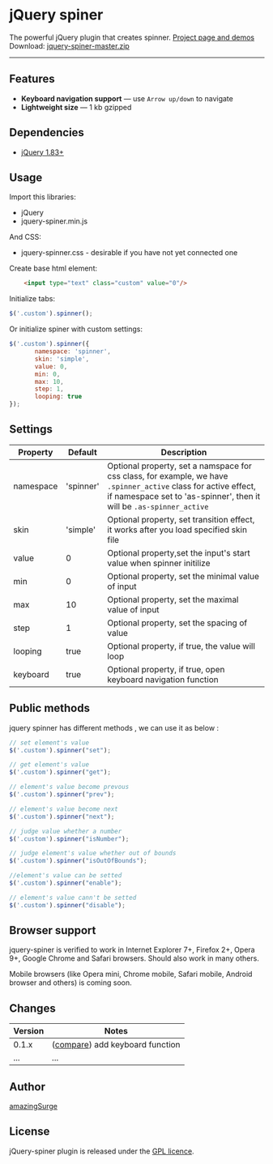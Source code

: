 # jQuery spiner

The powerful jQuery plugin that creates spinner. <a href="http://amazingsurge.github.io/jquery-spiner/">Project page and demos</a><br />
Download: <a href="https://github.com/amazingSurge/jquery-spiner/archive/master.zip">jquery-spiner-master.zip</a>

***

## Features

* **Keyboard navigation support** — use `Arrow up/down` to navigate
* **Lightweight size** — 1 kb gzipped

## Dependencies
* <a href="http://jquery.com/" target="_blank">jQuery 1.83+</a>

## Usage

Import this libraries:
* jQuery
* jquery-spiner.min.js

And CSS:
* jquery-spinner.css - desirable if you have not yet connected one


Create base html element:
```html
    <input type="text" class="custom" value="0"/>
```

Initialize tabs:
```javascript
$('.custom').spinner();
```

Or initialize spiner with custom settings:
```javascript
$('.custom').spinner({
       namespace: 'spinner',
       skin: 'simple',
       value: 0,
       min: 0,
       max: 10,
       step: 1,
       looping: true
});
```



## Settings

<table>
    <thead>
        <tr>
            <th>Property</th>
            <th>Default</th>
            <th>Description</th>
        </tr>
    </thead>
    <tbody>
        <tr>
            <td>namespace</td>
            <td>'spinner'</td>
            <td>Optional property, set a namspace for css class, for example, we have <code>.spinner_active</code> class for active effect, if namespace set to 'as-spinner', then it will be <code>.as-spinner_active</code></td>
        </tr>
        <tr>
            <td>skin</td>
            <td>'simple'</td>
            <td>Optional property, set transition effect, it works after you load specified skin file</td>
        </tr>
        <tr>
            <td>value</td>
            <td>0</td>
            <td>Optional property,set the input's start value  when spinner initilize</td>
        </tr>
        <tr>
            <td>min</td>
            <td>0</td>
            <td>Optional property, set the minimal value of input</td>
        </tr>
        <tr>
            <td>max</td>
            <td>10</td>
            <td>Optional property, set the maximal value of input</td>
        </tr>
        <tr>
            <td>step</td>
            <td>1</td>
            <td>Optional property, set the spacing of value</td>
        </tr>
        <tr>
            <td>looping</td>
            <td>true</td>
            <td>Optional property, if true, the value will loop</td>
        </tr>
        <tr>
            <td>keyboard</td>
            <td>true</td>
            <td>Optional property, if true, open keyboard navigation function</td>
        </tr>
    </tbody>
</table>

## Public methods

jquery spinner has different methods , we can use it as below :
```javascript
// set element's value
$('.custom').spinner("set");

// get element's value
$('.custom').spinner("get");

// element's value become prevous
$('.custom').spinner("prev");

// element's value become next
$('.custom').spinner("next");

// judge value whether a number
$('.custom').spinner("isNumber");

// judge element's value whether out of bounds
$('.custom').spinner("isOutOfBounds");

//element's value can be setted
$('.custom').spinner("enable");

// element's value cann't be setted
$('.custom').spinner("disable");
```

## Browser support
jquery-spiner is verified to work in Internet Explorer 7+, Firefox 2+, Opera 9+, Google Chrome and Safari browsers. Should also work in many others.

Mobile browsers (like Opera mini, Chrome mobile, Safari mobile, Android browser and others) is coming soon.

## Changes

| Version | Notes                                                            |
|---------|------------------------------------------------------------------|
|   0.1.x | ([compare][compare-1.1]) add keyboard function                   |
|     ... | ...                                                              |

[compare-1.1]: https://github.com/amazingSurge/jquery-spiner/compare/v1.1.0...v1.2.0

## Author
[amazingSurge](http://amazingSurge.com)

## License
jQuery-spiner plugin is released under the <a href="https://github.com/amazingSurge/jquery-spiner/blob/master/LICENCE.GPL" target="_blank">GPL licence</a>.


